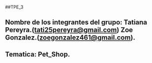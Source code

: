 ##TPE_3
## Nombre de los integrantes del grupo: Tatiana Pereyra.(tati25pereyra@gmail.com) Zoe Gonzalez.(zoegonzalez461@gmail.com).
## Tematica: Pet_Shop.
